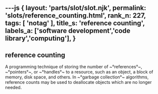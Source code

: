 ---js
{
  layout: 'parts/slot/slot.njk',
  permalink: 'slots/reference_counting.html',
  rank_n: 227,
  tags: [ 'notag' ],
  title_s: 'reference counting',
  labels_a: ['software development','code library','computing'],
}
---
## reference counting

A programming technique of storing the number of ~°references°~, ~°pointers°~, or ~°handles°~ to a resource, such as an object, a block of memory, disk space, and others. In ~°garbage collection°~ algorithms, reference counts may be used to deallocate objects which are no longer needed.
